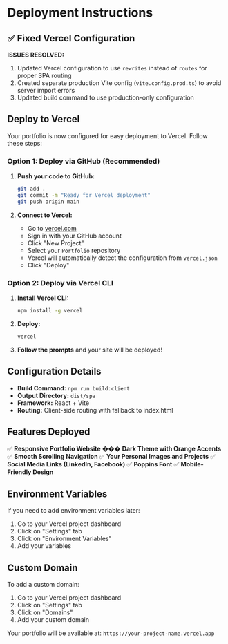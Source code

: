 # Deployment Instructions

## ✅ Fixed Vercel Configuration

**ISSUES RESOLVED:**
1. Updated Vercel configuration to use `rewrites` instead of `routes` for proper SPA routing
2. Created separate production Vite config (`vite.config.prod.ts`) to avoid server import errors
3. Updated build command to use production-only configuration

## Deploy to Vercel

Your portfolio is now configured for easy deployment to Vercel. Follow these steps:

### Option 1: Deploy via GitHub (Recommended)

1. **Push your code to GitHub:**

   ```bash
   git add .
   git commit -m "Ready for Vercel deployment"
   git push origin main
   ```

2. **Connect to Vercel:**
   - Go to [vercel.com](https://vercel.com)
   - Sign in with your GitHub account
   - Click "New Project"
   - Select your `Portfolio` repository
   - Vercel will automatically detect the configuration from `vercel.json`
   - Click "Deploy"

### Option 2: Deploy via Vercel CLI

1. **Install Vercel CLI:**

   ```bash
   npm install -g vercel
   ```

2. **Deploy:**

   ```bash
   vercel
   ```

3. **Follow the prompts** and your site will be deployed!

## Configuration Details

- **Build Command:** `npm run build:client`
- **Output Directory:** `dist/spa`
- **Framework:** React + Vite
- **Routing:** Client-side routing with fallback to index.html

## Features Deployed

✅ **Responsive Portfolio Website**
��� **Dark Theme with Orange Accents**
✅ **Smooth Scrolling Navigation**
✅ **Your Personal Images and Projects**
✅ **Social Media Links (LinkedIn, Facebook)**
✅ **Poppins Font**
✅ **Mobile-Friendly Design**

## Environment Variables

If you need to add environment variables later:

1. Go to your Vercel project dashboard
2. Click on "Settings" tab
3. Click on "Environment Variables"
4. Add your variables

## Custom Domain

To add a custom domain:

1. Go to your Vercel project dashboard
2. Click on "Settings" tab
3. Click on "Domains"
4. Add your custom domain

Your portfolio will be available at: `https://your-project-name.vercel.app`
